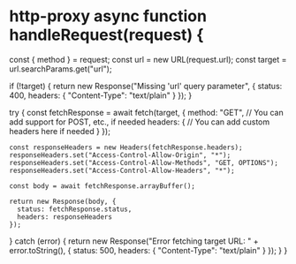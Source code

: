 # http-proxy async function handleRequest(request) {
  const { method } = request;
  const url = new URL(request.url);
  const target = url.searchParams.get("url");

  if (!target) {
    return new Response("Missing 'url' query parameter", {
      status: 400,
      headers: { "Content-Type": "text/plain" }
    });
  }

  try {
    const fetchResponse = await fetch(target, {
      method: "GET", // You can add support for POST, etc., if needed
      headers: {
        // You can add custom headers here if needed
      }
    });

    const responseHeaders = new Headers(fetchResponse.headers);
    responseHeaders.set("Access-Control-Allow-Origin", "*");
    responseHeaders.set("Access-Control-Allow-Methods", "GET, OPTIONS");
    responseHeaders.set("Access-Control-Allow-Headers", "*");

    const body = await fetchResponse.arrayBuffer();

    return new Response(body, {
      status: fetchResponse.status,
      headers: responseHeaders
    });

  } catch (error) {
    return new Response("Error fetching target URL: " + error.toString(), {
      status: 500,
      headers: { "Content-Type": "text/plain" }
    });
  }
}
